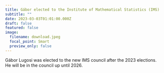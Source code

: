 ```yaml
---
title: Gábor elected to the Institute of Mathematical Statistics (IMS) council
subtitle: ""
date: 2023-03-03T01:01:00.000Z
draft: false
featured: false
image:
  filename: download.jpeg
  focal_point: Smart
  preview_only: false
---
```

Gábor Lugosi was elected to the new IMS council after the 2023 elections. He will be in the council up until 2026.
